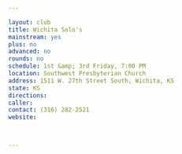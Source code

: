 ```yaml
---

layout: club
title: Wichita Solo's
mainstream: yes
plus: no
advanced: no
rounds: no
schedule: 1st &amp; 3rd Friday, 7:00 PM
location: Southwest Presbyterian Church
address: 1511 W. 27th Street South, Wichita, KS
state: KS
directions: 
caller: 
contact: (316) 282-2521
website: 



---
```



